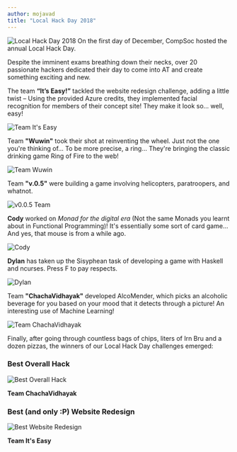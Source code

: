 ```yaml
---
author: mojavad
title: "Local Hack Day 2018"
---
```


<img src="https://compsoc-edinburgh.github.io/uploads/2018-12-01-LHD/everyone.jpeg" alt="Local Hack Day 2018" class="img-fluid">
On the first day of December, CompSoc hosted the annual Local Hack Day.

Despite the imminent exams breathing down their necks, over 20 passionate hackers dedicated their day to come into AT and create something exciting and new. 

The team **“It’s Easy!”** tackled the website redesign challenge, adding a little twist – Using the provided Azure credits, they implemented facial recognition for members of their concept site! They make it look so… well, easy!

<img src="https://compsoc-edinburgh.github.io/uploads/2018-12-01-LHD/itsEasyTeam.jpg" alt="Team It's Easy" class="img-fluid">

Team **"Wuwin"** took their shot at reinventing the wheel. Just not the one you're thinking of... To be more precise, a ring... They're bringing the classic drinking game Ring of Fire to the web!

<img src="https://compsoc-edinburgh.github.io/uploads/2018-12-01-LHD/wuwinTeam.jpg" alt="Team Wuwin" class="img-fluid">

Team **"v.0.5"** were building a game involving helicopters, paratroopers, and whatnot. 

<img src="https://compsoc-edinburgh.github.io/uploads/2018-12-01-LHD/v05Team.jpg" alt="v0.0.5 Team" class="img-fluid">

**Cody** worked on _Monad for the digital era_ (Not the same Monads you learnt about in Functional Programming)! It's essentially some sort of card game... And yes, that mouse is from a while ago. 

<img src="https://compsoc-edinburgh.github.io/uploads/2018-12-01-LHD/cody.jpg" alt="Cody" class="img-fluid">

**Dylan** has taken up the Sisyphean task of developing a game with Haskell and ncurses. Press F to pay respects.

<img src="https://compsoc-edinburgh.github.io/uploads/2018-12-01-LHD/dylan.jpg" alt="Dylan" class="img-fluid">

Team **"ChachaVidhayak"** developed AlcoMender, which picks an alcoholic beverage for you based on your mood that it detects through a picture! An interesting use of Machine Learning!

<img src="https://compsoc-edinburgh.github.io/uploads/2018-12-01-LHD/teamChachaVidhayak.jpg" alt="Team ChachaVidhayak" class="img-fluid">

Finally, after going through countless bags of chips, liters of Irn Bru and a dozen pizzas, the winners of our Local Hack Day challenges emerged:

### Best Overall Hack
<img src="https://compsoc-edinburgh.github.io/uploads/2018-12-01-LHD/overallWinners.jpeg" alt="Best Overall Hack" class="img-fluid">

**Team ChachaVidhayak**

### Best (and only :P) Website Redesign
<img src="https://compsoc-edinburgh.github.io/uploads/2018-12-01-LHD/websiteWinners.jpeg" alt="Best Website Redesign" class="img-fluid">

**Team It's Easy**
